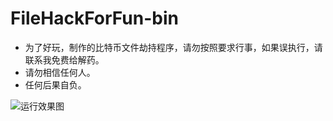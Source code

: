# FileHackForFun-bin
- 为了好玩，制作的比特币文件劫持程序，请勿按照要求行事，如果误执行，请联系我免费给解药。
- 请勿相信任何人。
- 任何后果自负。


![运行效果图](http://gaochao.me/_image/2017-05-13/6419641262156486173.jpg)
